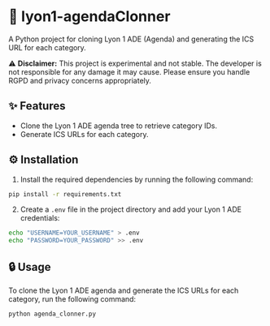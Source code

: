# 📅 lyon1-agendaClonner

A Python project for cloning Lyon 1 ADE (Agenda) and generating the ICS URL for each category.

⚠️ **Disclaimer:** This project is experimental and not stable. The developer is not responsible for any damage it may cause. Please ensure you handle RGPD and privacy concerns appropriately.

## ✨ Features

- Clone the Lyon 1 ADE agenda tree to retrieve category IDs.
- Generate ICS URLs for each category.

## ⚙️ Installation

1. Install the required dependencies by running the following command:

```bash
pip install -r requirements.txt
```

2. Create a `.env` file in the project directory and add your Lyon 1 ADE credentials:

```bash
echo "USERNAME=YOUR_USERNAME" > .env
echo "PASSWORD=YOUR_PASSWORD" >> .env
```

## 🔒 Usage

To clone the Lyon 1 ADE agenda and generate the ICS URLs for each category, run the following command:

```bash
python agenda_clonner.py
```